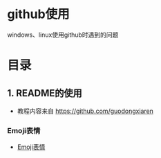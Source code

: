 # github使用
windows、linux使用github时遇到的问题
# 目录
## 1. README的使用
* 教程内容来自 https://github.com/guodongxiaren  

### Emoji表情
* [Emoji表情](https://github.com/CodyGuo/Go-Cody/blob/master/github/README/emoji.md)